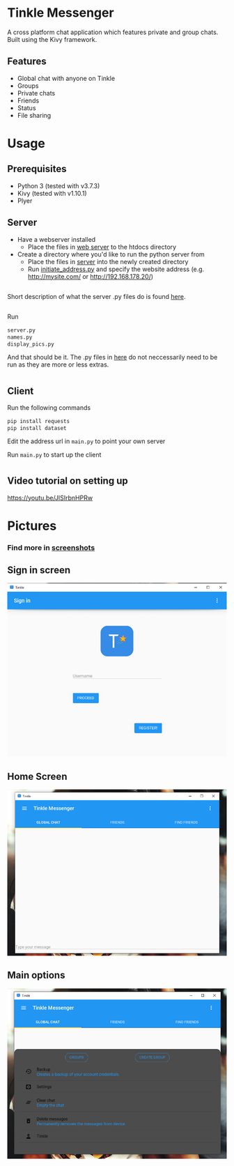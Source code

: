 # Tinkle Messenger
A cross platform chat application which features private and group chats.
Built using the Kivy framework.
## Features
* Global chat with anyone on Tinkle
* Groups
* Private chats
* Friends
* Status
* File sharing

# Usage
## Prerequisites
* Python 3 (tested with v3.7.3)
* Kivy (tested with v1.10.1)
* Plyer

## Server
* Have a webserver installed
    * Place the files in [web server](web_server) to the htdocs directory
* Create a directory where you'd like to run the python server from
    * Place the files in [server](server) into the newly created directory
    * Run [initiate_address.py](server/initiate_address.py) and specify the website address (e.g. http://mysite.com/ or http://192.168.178.20/)
##
Short description of what the server .py files do is found [here](server/readme.md).
##
Run
```
server.py
names.py
display_pics.py
```
And that should be it. The .py files in [here](web_server) do not neccessarily need to be run as they are more or less extras.
#
## Client
Run the following commands
```
pip install requests
pip install dataset
``` 
Edit the address url in ```main.py``` to point your own server

Run ```main.py``` to start up the client
#

## Video tutorial on setting up
https://youtu.be/JlSIrbnHPRw

# Pictures
### Find more in [screenshots](screenshots/)
## Sign in screen
![signin](screenshots/client/signin.png?raw=true "Signin screen")
## Home Screen
![main_screen](screenshots/client/main_chat.png?raw=true "Main Screen")
## Main options
![main_options](screenshots/client/main_options.png?raw=true "Main Options")
